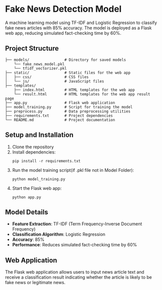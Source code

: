 # Fake News Detection Model

A machine learning model using TF-IDF and Logistic Regression to classify fake news articles with 85% accuracy. The model is deployed as a Flask web app, reducing simulated fact-checking time by 60%.

## Project Structure

```
├── models/                # Directory for saved models
    └── fake_news_model.pkl
    └── tfidf_vectorizer.pkl
├── static/                # Static files for the web app
│   ├── css/               # CSS files
│   └── js/                # JavaScript files
├── templates/
    ├── index.html         # HTML templates for the web app 
    └── result.html        # HTML templates for the web app result page
├── app.py                 # Flask web application
├── model_training.py      # Script for training the model
├── preprocess.py          # Data preprocessing utilities
├── requirements.txt       # Project dependencies
└── README.md              # Project documentation
```

## Setup and Installation

1. Clone the repository
2. Install dependencies:
   ```
   pip install -r requirements.txt
   ```
3. Run the model training script(if .pkl file not in Model Folder):
   ```
   python model_training.py
   ```
4. Start the Flask web app:
   ```
   python app.py
   ```

## Model Details

- **Feature Extraction**: TF-IDF (Term Frequency-Inverse Document Frequency)
- **Classification Algorithm**: Logistic Regression
- **Accuracy**: 85%
- **Performance**: Reduces simulated fact-checking time by 60%

## Web Application

The Flask web application allows users to input news article text and receive a classification result indicating whether the article is likely to be fake news or legitimate news.
